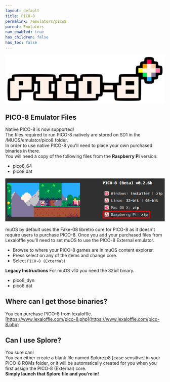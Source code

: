 ```yaml
---
layout: default
title: PICO-8
permalink: /emulators/pico8
parent: Emulators
nav_enabled: true
has_children: false
has_toc: false
---
```


![](assets/images/pico8.png)

## PICO-8 Emulator Files

Native PICO-8 is now supported!  
The files required to run PICO-8 natively are stored on SD1 in the /MUOS/emulator/pico8 folder.  
In order to use native PICO-8 you'll need to place your own purchased binaries in there.  
You will need a copy of the following files from the **Raspberry Pi** version:  
- pico8_64
- pico8.dat

![](assets/images/pico-8.png)

muOS by default uses the Fake-08 libretro core for PICO-8 as it doesn't require users to purchase PICO-8.
Once you add your purchased files from Lexaloffle you'll need to set muOS to use the PICO-8 External emulator.
- Browse to where your PICO-8 games are in muOS content explorer.
- Press select on any of the items and change core.
- Select ``PICO-8 (External)`` 

**Legacy Instructions**
For muOS v10 you need the 32bit binary.
- pico8_dyn
- pico8.dat

## Where can I get those binaries?
You can purchase PICO-8 from lexaloffle.  
[https://www.lexaloffle.com/pico-8.php](https://www.lexaloffle.com/pico-8.php)

## Can I use Splore?
You sure can!  
You can either create a blank file named Splore.p8 [case sensitive] in your PICO-8 ROMs folder, or it will be automatically created for you when you first assign the PICO-8 (External) core.  
**Simply launch that Splore file and you're in!**
